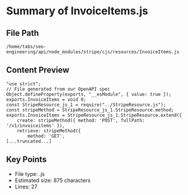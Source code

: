 # Summary of InvoiceItems.js
  
## File Path
`/home/tabs/seo-engineering/api/node_modules/stripe/cjs/resources/InvoiceItems.js`

## Content Preview
```
"use strict";
// File generated from our OpenAPI spec
Object.defineProperty(exports, "__esModule", { value: true });
exports.InvoiceItems = void 0;
const StripeResource_js_1 = require("../StripeResource.js");
const stripeMethod = StripeResource_js_1.StripeResource.method;
exports.InvoiceItems = StripeResource_js_1.StripeResource.extend({
    create: stripeMethod({ method: 'POST', fullPath: '/v1/invoiceitems' }),
    retrieve: stripeMethod({
        method: 'GET',
[...truncated...]
```

## Key Points
- File type: .js
- Estimated size: 875 characters
- Lines: 27
